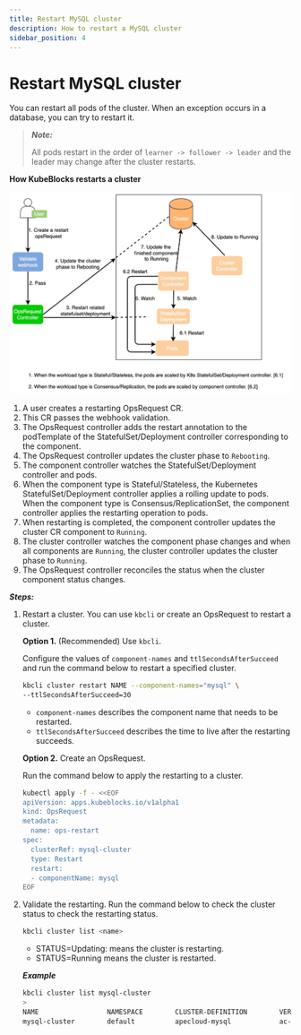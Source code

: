 ```yaml
---
title: Restart MySQL cluster
description: How to restart a MySQL cluster
sidebar_position: 4
---
```


# Restart MySQL cluster
You can restart all pods of the cluster. When an exception occurs in a database, you can try to restart it.

> ***Note:*** 
> 
> All pods restart in the order of `learner -> follower -> leader` and the leader may change after the cluster restarts.

**How KubeBlocks restarts a cluster**

![Restart a cluster](../../../img/mysql_cluster_restart.png)

1. A user creates a restarting OpsRequest CR.
2. This CR passes the webhook validation.
3. The OpsRequest controller adds the restart annotation to the podTemplate of the StatefulSet/Deployment controller corresponding to the component.
4. The OpsRequest controller updates the cluster phase to `Rebooting`.
5. The component controller watches the StatefulSet/Deployment controller and pods.
6. When the component type is Stateful/Stateless, the Kubernetes StatefulSet/Deployment controller applies a rolling update to pods. When the component type is Consensus/ReplicationSet, the component controller applies the restarting operation to pods. 
7. When restarting is completed, the component controller updates the cluster CR component to `Running`.
8. The cluster controller watches the component phase changes and when all components are `Running`, the cluster controller updates the cluster phase to `Running`.
9. The OpsRequest controller reconciles the status when the cluster component status changes.

***Steps:***

1. Restart a cluster.
  You can use `kbcli` or create an OpsRequest to restart a cluster.
  
   **Option 1.** (Recommended) Use `kbcli`.
   
   Configure the values of `component-names` and `ttlSecondsAfterSucceed` and run the command below to restart a specified cluster.
   ```bash
   kbcli cluster restart NAME --component-names="mysql" \
   --ttlSecondsAfterSucceed=30
   ```
   - `component-names` describes the component name that needs to be restarted.
   - `ttlSecondsAfterSucceed` describes the time to live after the restarting succeeds.

   **Option 2.** Create an OpsRequest.

   Run the command below to apply the restarting to a cluster. 
   ```bash
   kubectl apply -f - <<EOF
   apiVersion: apps.kubeblocks.io/v1alpha1
   kind: OpsRequest
   metadata:
     name: ops-restart
   spec:
     clusterRef: mysql-cluster
     type: Restart 
     restart:
     - componentName: mysql
   EOF
   ```
2. Validate the restarting.
   Run the command below to check the cluster status to check the restarting status.
   ```bash
   kbcli cluster list <name>
   ```
   - STATUS=Updating: means the cluster is restarting.
   - STATUS=Running means the cluster is restarted.
   
   ***Example***

     ```bash
     kbcli cluster list mysql-cluster
     >
     NAME                 NAMESPACE        CLUSTER-DEFINITION        VERSION                TERMINATION-POLICY        STATUS         CREATED-TIME
     mysql-cluster        default          apecloud-mysql            ac-mysql-8.0.30        Delete                    Running        Jan 29,2023 14:29 UTC+0800
     ```
